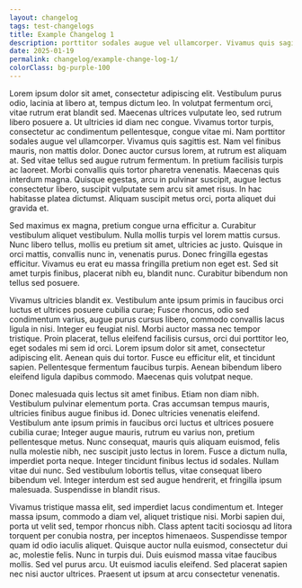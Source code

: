 ```yaml
---
layout: changelog
tags: test-changelogs
title: Example Changelog 1
description: porttitor sodales augue vel ullamcorper. Vivamus quis sagittis est. Nam vel finibus mauris, non mattis dolor. Donec 
date: 2025-01-19
permalink: changelog/example-change-log-1/
colorClass: bg-purple-100 
---
```


Lorem ipsum dolor sit amet, consectetur adipiscing elit. Vestibulum purus odio, lacinia at libero at, tempus dictum leo. In volutpat fermentum orci, vitae rutrum erat blandit sed. Maecenas ultrices vulputate leo, sed rutrum libero posuere a. Ut ultricies id diam nec congue. Vivamus tortor turpis, consectetur ac condimentum pellentesque, congue vitae mi. Nam porttitor sodales augue vel ullamcorper. Vivamus quis sagittis est. Nam vel finibus mauris, non mattis dolor. Donec auctor cursus lorem, at rutrum est aliquam at. Sed vitae tellus sed augue rutrum fermentum. In pretium facilisis turpis ac laoreet. Morbi convallis quis tortor pharetra venenatis. Maecenas quis interdum magna. Quisque egestas, arcu in pulvinar suscipit, augue lectus consectetur libero, suscipit vulputate sem arcu sit amet risus. In hac habitasse platea dictumst. Aliquam suscipit metus orci, porta aliquet dui gravida et.

Sed maximus ex magna, pretium congue urna efficitur a. Curabitur vestibulum aliquet vestibulum. Nulla mollis turpis vel lorem mattis cursus. Nunc libero tellus, mollis eu pretium sit amet, ultricies ac justo. Quisque in orci mattis, convallis nunc in, venenatis purus. Donec fringilla egestas efficitur. Vivamus eu erat eu massa fringilla pretium non eget est. Sed sit amet turpis finibus, placerat nibh eu, blandit nunc. Curabitur bibendum non tellus sed posuere.

Vivamus ultricies blandit ex. Vestibulum ante ipsum primis in faucibus orci luctus et ultrices posuere cubilia curae; Fusce rhoncus, odio sed condimentum varius, augue purus cursus libero, commodo convallis lacus ligula in nisi. Integer eu feugiat nisl. Morbi auctor massa nec tempor tristique. Proin placerat, tellus eleifend facilisis cursus, orci dui porttitor leo, eget sodales mi sem id orci. Lorem ipsum dolor sit amet, consectetur adipiscing elit. Aenean quis dui tortor. Fusce eu efficitur elit, et tincidunt sapien. Pellentesque fermentum faucibus turpis. Aenean bibendum libero eleifend ligula dapibus commodo. Maecenas quis volutpat neque.

Donec malesuada quis lectus sit amet finibus. Etiam non diam nibh. Vestibulum pulvinar elementum porta. Cras accumsan tempus mauris, ultricies finibus augue finibus id. Donec ultricies venenatis eleifend. Vestibulum ante ipsum primis in faucibus orci luctus et ultrices posuere cubilia curae; Integer augue mauris, rutrum eu varius non, pretium pellentesque metus. Nunc consequat, mauris quis aliquam euismod, felis nulla molestie nibh, nec suscipit justo lectus in lorem. Fusce a dictum nulla, imperdiet porta neque. Integer tincidunt finibus lectus id sodales. Nullam vitae dui nunc. Sed vestibulum lobortis tellus, vitae consequat libero bibendum vel. Integer interdum est sed augue hendrerit, et fringilla ipsum malesuada. Suspendisse in blandit risus.

Vivamus tristique massa elit, sed imperdiet lacus condimentum et. Integer massa ipsum, commodo a diam vel, aliquet tristique nisi. Morbi sapien dui, porta ut velit sed, tempor rhoncus nibh. Class aptent taciti sociosqu ad litora torquent per conubia nostra, per inceptos himenaeos. Suspendisse tempor quam id odio iaculis aliquet. Quisque auctor nulla euismod, consectetur dui ac, molestie felis. Nunc in turpis dui. Duis euismod massa vitae faucibus mollis. Sed vel purus arcu. Ut euismod iaculis eleifend. Sed placerat sapien nec nisi auctor ultrices. Praesent ut ipsum at arcu consectetur venenatis.